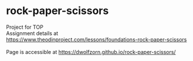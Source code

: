 # rock-paper-scissors
Project for TOP <br>
Assignment details at https://www.theodinproject.com/lessons/foundations-rock-paper-scissors <br> <br>
Page is accessible at https://dwolfzorn.github.io/rock-paper-scissors/
